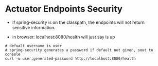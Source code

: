 # Actuator Endpoints Security

- If spring-security is on the classpath, the endpoints will not return sensitive information.

- in browser: localhost:8080/health will just say is up


```shell
# defualt username is user
# spring-security generates a password if default not given, sout to console
curl -u user:generated-password http://localhost:8080/health
```
